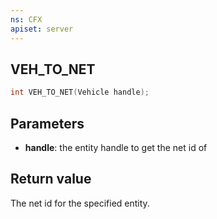 ```yaml
---
ns: CFX
apiset: server
---
```

## VEH_TO_NET

```c
int VEH_TO_NET(Vehicle handle);
```

## Parameters
* **handle**: the entity handle to get the net id of

## Return value
The net id for the specified entity.
